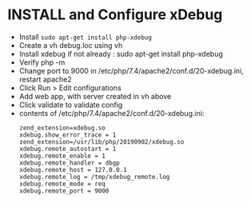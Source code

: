 # INSTALL and Configure xDebug


 - Install `sudo apt-get install php-xdebug` 
 - Create a vh debug.loc using vh
 - Install xdebug if not already : sudo apt-get install php-xdebug
 - Verify php -m
 - Change port to 9000 in /etc/php/7.4/apache2/conf.d/20-xdebug.ini, restart apache2
 - Click Run > Edit configurations
 - Add web app, with server created in vh above
 - Click validate to validate config
 - contents of /etc/php/7.4/apache2/conf.d/20-xdebug.ini:
     ```
    zend_extension=xdebug.so
    xdebug.show_error_trace = 1
    zend_extension=/usr/lib/php/20190902/xdebug.so
    xdebug.remote_autostart = 1
    xdebug.remote_enable = 1
    xdebug.remote_handler = dbgp
    xdebug.remote_host = 127.0.0.1
    xdebug.remote_log = /tmp/xdebug_remote.log
    xdebug.remote_mode = req
    xdebug.remote_port = 9000
```